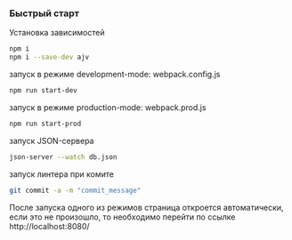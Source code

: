 ### Быстрый старт

Установка зависимостей
```bash
npm i
npm i --save-dev ajv
```

запуск в режиме development-mode: webpack.config.js
```bash
npm run start-dev
```

запуск в режиме production-mode: webpack.prod.js
```bash
npm run start-prod
```  

запуск JSON-сервера
```bash
json-server --watch db.json
```

запуск линтера при комите
```bash
git commit -a -m "commit_message"
```

После запуска одного из режимов страница откроется автоматически, если это не произошло, то необходимо перейти по ссылке http://localhost:8080/
